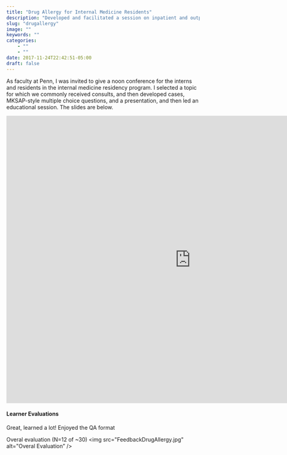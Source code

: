 ```yaml
---
title: "Drug Allergy for Internal Medicine Residents"
description: "Developed and facilitated a session on inpatient and outpatient drug allergy"
slug: "drugallergy"
image: ""
keywords: ""
categories:
    - ""
    - ""
date: 2017-11-24T22:42:51-05:00
draft: false
---
```



As faculty at Penn, I was invited to give a noon conference for the interns and residents in the internal medicine residency program. I selected a topic for which we commonly received consults, and then developed cases, MKSAP-style multiple choice questions, and a presentation, and then led an educational session. The slides are below.

<iframe src="https://docs.google.com/presentation/d/e/2PACX-1vTOdK_FvKr_KQ0KBN7JvfVt0JTw-AmD614yYtBbb5gCYwcypOohRO-Bf1WTuOvko7PwyvYz3Nap7K3C/embed?start=false&loop=false&delayms=3000" frameborder="0" width="960" height="749" allowfullscreen="true" mozallowfullscreen="true" webkitallowfullscreen="true"></iframe>


#### Learner Evaluations
Great, learned a lot!
Enjoyed the QA format

Overal evaluation (N=12 of ~30)
 <img src="FeedbackDrugAllergy.jpg" alt="Overal Evaluation” />
